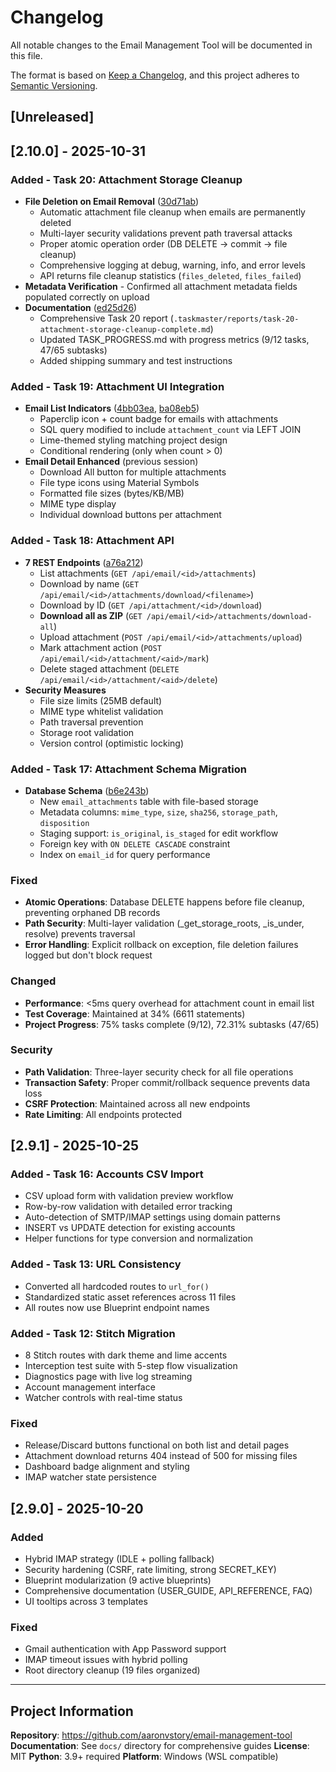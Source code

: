 # Changelog

All notable changes to the Email Management Tool will be documented in this file.

The format is based on [Keep a Changelog](https://keepachangelog.com/en/1.0.0/),
and this project adheres to [Semantic Versioning](https://semver.org/spec/v2.0.0.html).

## [Unreleased]

## [2.10.0] - 2025-10-31

### Added - Task 20: Attachment Storage Cleanup
- **File Deletion on Email Removal** ([30d71ab](https://github.com/aaronvstory/email-management-tool/commit/30d71ab))
  - Automatic attachment file cleanup when emails are permanently deleted
  - Multi-layer security validations prevent path traversal attacks
  - Proper atomic operation order (DB DELETE → commit → file cleanup)
  - Comprehensive logging at debug, warning, info, and error levels
  - API returns file cleanup statistics (`files_deleted`, `files_failed`)
- **Metadata Verification** - Confirmed all attachment metadata fields populated correctly on upload
- **Documentation** ([ed25d26](https://github.com/aaronvstory/email-management-tool/commit/ed25d26))
  - Comprehensive Task 20 report (`.taskmaster/reports/task-20-attachment-storage-cleanup-complete.md`)
  - Updated TASK_PROGRESS.md with progress metrics (9/12 tasks, 47/65 subtasks)
  - Added shipping summary and test instructions

### Added - Task 19: Attachment UI Integration
- **Email List Indicators** ([4bb03ea](https://github.com/aaronvstory/email-management-tool/commit/4bb03ea), [ba08eb5](https://github.com/aaronvstory/email-management-tool/commit/ba08eb5))
  - Paperclip icon + count badge for emails with attachments
  - SQL query modified to include `attachment_count` via LEFT JOIN
  - Lime-themed styling matching project design
  - Conditional rendering (only when count > 0)
- **Email Detail Enhanced** (previous session)
  - Download All button for multiple attachments
  - File type icons using Material Symbols
  - Formatted file sizes (bytes/KB/MB)
  - MIME type display
  - Individual download buttons per attachment

### Added - Task 18: Attachment API
- **7 REST Endpoints** ([a76a212](https://github.com/aaronvstory/email-management-tool/commit/a76a212))
  - List attachments (`GET /api/email/<id>/attachments`)
  - Download by name (`GET /api/email/<id>/attachments/download/<filename>`)
  - Download by ID (`GET /api/attachment/<id>/download`)
  - **Download all as ZIP** (`GET /api/email/<id>/attachments/download-all`)
  - Upload attachment (`POST /api/email/<id>/attachments/upload`)
  - Mark attachment action (`POST /api/email/<id>/attachment/<aid>/mark`)
  - Delete staged attachment (`DELETE /api/email/<id>/attachment/<aid>/delete`)
- **Security Measures**
  - File size limits (25MB default)
  - MIME type whitelist validation
  - Path traversal prevention
  - Storage root validation
  - Version control (optimistic locking)

### Added - Task 17: Attachment Schema Migration
- **Database Schema** ([b6e243b](https://github.com/aaronvstory/email-management-tool/commit/b6e243b))
  - New `email_attachments` table with file-based storage
  - Metadata columns: `mime_type`, `size`, `sha256`, `storage_path`, `disposition`
  - Staging support: `is_original`, `is_staged` for edit workflow
  - Foreign key with `ON DELETE CASCADE` constraint
  - Index on `email_id` for query performance

### Fixed
- **Atomic Operations**: Database DELETE happens before file cleanup, preventing orphaned DB records
- **Path Security**: Multi-layer validation (_get_storage_roots, _is_under, resolve) prevents traversal
- **Error Handling**: Explicit rollback on exception, file deletion failures logged but don't block request

### Changed
- **Performance**: <5ms query overhead for attachment count in email list
- **Test Coverage**: Maintained at 34% (6611 statements)
- **Project Progress**: 75% tasks complete (9/12), 72.31% subtasks (47/65)

### Security
- **Path Validation**: Three-layer security check for all file operations
- **Transaction Safety**: Proper commit/rollback sequence prevents data loss
- **CSRF Protection**: Maintained across all new endpoints
- **Rate Limiting**: All endpoints protected

## [2.9.1] - 2025-10-25

### Added - Task 16: Accounts CSV Import
- CSV upload form with validation preview workflow
- Row-by-row validation with detailed error tracking
- Auto-detection of SMTP/IMAP settings using domain patterns
- INSERT vs UPDATE detection for existing accounts
- Helper functions for type conversion and normalization

### Added - Task 13: URL Consistency
- Converted all hardcoded routes to `url_for()`
- Standardized static asset references across 11 files
- All routes now use Blueprint endpoint names

### Added - Task 12: Stitch Migration
- 8 Stitch routes with dark theme and lime accents
- Interception test suite with 5-step flow visualization
- Diagnostics page with live log streaming
- Account management interface
- Watcher controls with real-time status

### Fixed
- Release/Discard buttons functional on both list and detail pages
- Attachment download returns 404 instead of 500 for missing files
- Dashboard badge alignment and styling
- IMAP watcher state persistence

## [2.9.0] - 2025-10-20

### Added
- Hybrid IMAP strategy (IDLE + polling fallback)
- Security hardening (CSRF, rate limiting, strong SECRET_KEY)
- Blueprint modularization (9 active blueprints)
- Comprehensive documentation (USER_GUIDE, API_REFERENCE, FAQ)
- UI tooltips across 3 templates

### Fixed
- Gmail authentication with App Password support
- IMAP timeout issues with hybrid polling
- Root directory cleanup (19 files organized)

---

## Project Information

**Repository**: https://github.com/aaronvstory/email-management-tool
**Documentation**: See `docs/` directory for comprehensive guides
**License**: MIT
**Python**: 3.9+ required
**Platform**: Windows (WSL compatible)

